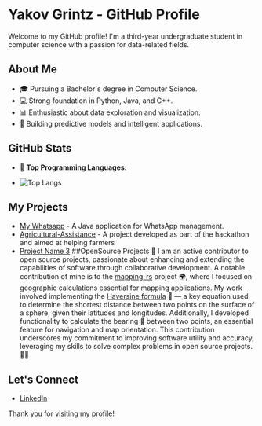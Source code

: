 # Yakov Grintz - GitHub Profile

Welcome to my GitHub profile! I'm a third-year undergraduate student in computer science with a passion for data-related fields.

## About Me
- 🎓 Pursuing a Bachelor's degree in Computer Science.
- 💻 Strong foundation in Python, Java, and C++.
- 📊 Enthusiastic about data exploration and visualization.
- 🤖 Building predictive models and intelligent applications.

## GitHub Stats

- 🌟 **Top Programming Languages:**

- 
  ![Top Langs](https://github-readme-stats.vercel.app/api/top-langs/?username=yakovgrintz&layout=compact&count_private=true)

## My Projects
- [My Whatsapp](https://github.com/yakovgrintz/MyWhatsApp) - A Java application for WhatsApp management.
- [Agricultural-Assistance](https://github.com/omershiran/Agricultural-Assistance) - A project developed as part of the hackathon and aimed at helping farmers
- [Project Name 3](link-to-project-3)
##OpenSource Projects
🌟 I am an active contributor to open source projects, passionate about enhancing and extending the capabilities of software through collaborative development. A notable contribution of mine is to the [mapping-rs](https://github.com/EmilyMatt/mapping-rs) project 🌍, where I focused on geographic calculations essential for mapping applications. My work involved implementing the [Haversine formula](https://en.wikipedia.org/wiki/Haversine_formula) 📐 — a key equation used to determine the shortest distance between two points on the surface of a sphere, given their latitudes and longitudes. Additionally, I developed functionality to calculate the bearing 🧭 between two points, an essential feature for navigation and map orientation. This contribution underscores my commitment to improving software utility and accuracy, leveraging my skills to solve complex problems in open source projects. 💪🚀


## Let's Connect
- [LinkedIn](https://www.linkedin.com/in/yakov-grintz/)

Thank you for visiting my profile!

